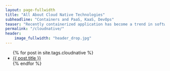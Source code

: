```yaml
---
layout: page-fullwidth
title: "All About Cloud Native Technologies"
subheadline: "Containers and PaaS, KaaS, DevOps"
teaser: "Recently containerized application has become a trend in software industry, Continuous Integration (CI) and Continuous Deployment (CD) and Platform-as-a-Service (PaaS) have been adopted across the world. These post demonstrates the guides to those technologies including Docker, Kubernetes, Helm"
permalink: "/cloudnative/"
header:
    image_fullwidth: "header_drop.jpg"
---
```

<ul>
    {% for post in site.tags.cloudnative %}
    <li><a href="{{ site.url }}{{ site.baseurl }}{{ post.url }}">{{ post.title }}</a></li>
    {% endfor %}
</ul>
